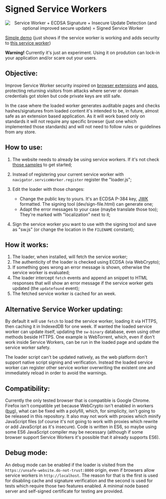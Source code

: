 # Signed Service Workers

<p align="center">
  <img src="https://i.imgur.com/hFTheP0.png" alt="Service Worker + ECDSA Signature + Insecure Update Detection (and optional improved secure update) = Signed Service Worker"/>
</p>

[Simple demo](https://qgustavor.github.io/signed-service-workers/) (just shows if the service worker is working and adds security to [this service worker](https://gist.github.com/adactio/4d588bb8a65fa11a3ea3))

**Warning!** Currently it's just an experiment. Using it on prodution can lock-in your application and/or scare out your users.

## Objective:

Improve Service Worker security inspired on [browser extensions](https://developer.chrome.com/extensions/packaging)
and [apps](https://developer.android.com/tools/publishing/app-signing.html), protecting returning visitors from
attacks where server or domain credentials got stolen but code private keys are still safe.

In the case where the loaded worker generates auditable pages and checks hashes/signatures from loaded
content it's intended to be, in future, almost safe as an extension based application. As it will work
based only on standards it will not require any specific browser (just one which implemented those
standards) and will not need to follow rules or guidelines from any store.

## How to use:

1. The website needs to already be using service workers. If it's not check [those samples](https://github.com/GoogleChrome/samples/tree/gh-pages/service-worker) to get started;

2. Instead of registering your current service worker with `navigator.serviceWorker.register` 
   register the "loader.js";
3. Edit the loader with those changes:
    * Change the public key to yours. It's an ECDSA P-384 key, [JWK](https://tools.ietf.org/html/rfc7517)
      formatted. The signing tool (dev/sign-file.html) can generate one;
    * Adapt the error messages to your case (maybe translate those too); 
      They're marked with "localization" next to it;
4. Sign the service worker you want to use with the signing tool and save 
    as "sw.js" (or change the location in the `FILENAME` constant);

## How it works:

1. The loader, when installed, will fetch the service worker;
2. The authenticity of the loader is checked using ECDSA (via WebCrypto);
3. If something goes wrong an error message is shown, otherwise the service 
   worker is evaluated;
4. The loader intercept `fetch` events and append an snippet to HTML responses 
   that will show an error message if the service worker gets updated (the
   `updatefound` event);
5. The fetched service worker is cached for an week.

## Alternative Service Worker updating:

By default it will use `fetch` to load the service worker, loading it via HTTPS, then caching it in 
IndexedDB for one week. If wanted the loaded service worker can update
itself, updating the `sw-binary` database, even using other methods beside HTTPS. One example is
WebTorrent, which, even if don't work inside Service Workers,
can be run in the loaded page and update the service worker safety.

The loader script can't be updated natively, as the web platform don't
support native script signing and verification. Instead the loaded service worker
can register other service worker overwriting the existent one and immediately reload
in order to avoid the warnings.

## Compatibility:

Currently the only tested browser that is compatible is Google Chrome. Firefox isn't
compatible yet because WebCrypto isn't enabled in workers ([bug](https://bugzilla.mozilla.org/show_bug.cgi?id=842818])),
what can be fixed with a polyfill, which, for simplicity, isn't going to be released in this repository.
It also may not work with proxies which minify JavaScript files (of course it's not going to work with proxies which
rewrite or add JavaScript as it's insecure). Code is written in ES6, so maybe using some ES6 JavaScript compiler may
be necessary (although if some browser support Service Workers it's possible that it already supports ES6).

## Debug mode:

An debug mode can be enabled if the loader is visited from the `https://unsafe-website.do-not-trust:8000`
origin, even if browsers allow service workers in `http://localhost`. The reason for that is the first
is used for disabling cache and signature verification and the second is used for tests which require
those two features enabled. A minimal node based server and self-signed certificate for testing are provided.
